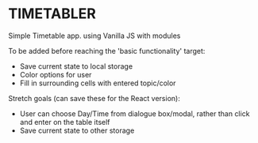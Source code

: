 # TIMETABLER

Simple Timetable app. using Vanilla JS with modules

To be added before reaching the 'basic functionality' target:

- Save current state to local storage
- Color options for user
- Fill in surrounding cells with entered topic/color

Stretch goals (can save these for the React version):

- User can choose Day/Time from dialogue box/modal, rather than click and enter on the table itself
- Save current state to other storage
